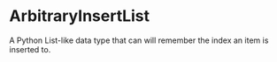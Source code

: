 # ArbitraryInsertList
A Python List-like data type that can will remember the index an item is inserted to.
